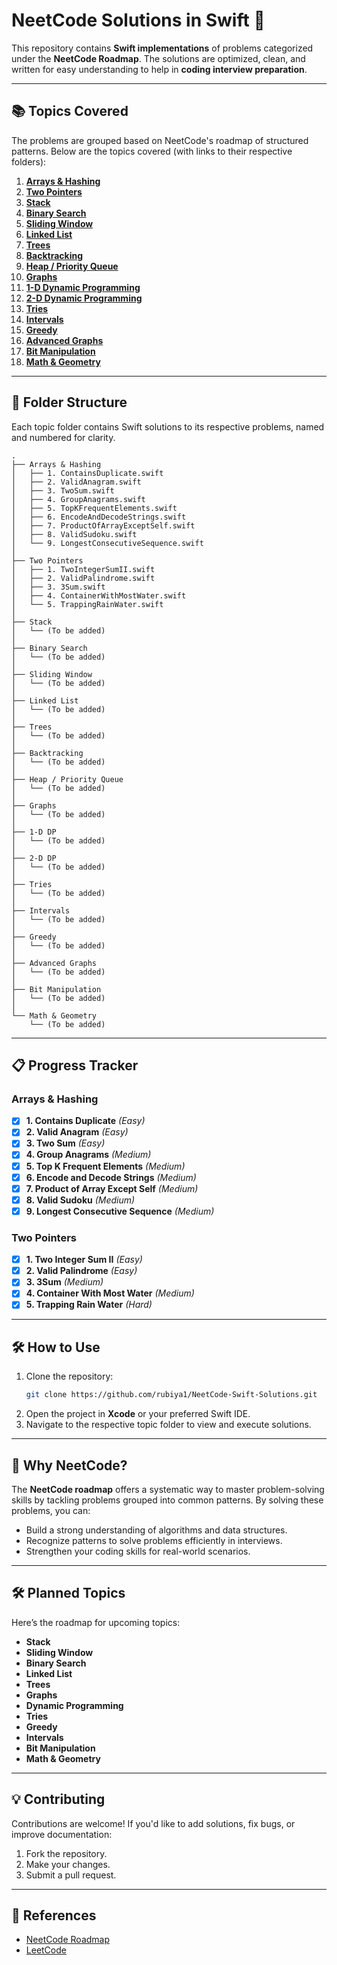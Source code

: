 # **NeetCode Solutions in Swift** 🚀  

This repository contains **Swift implementations** of problems categorized under the **NeetCode Roadmap**. The solutions are optimized, clean, and written for easy understanding to help in **coding interview preparation**.

---

## 📚 **Topics Covered**

The problems are grouped based on NeetCode's roadmap of structured patterns. Below are the topics covered (with links to their respective folders):

1. **[Arrays & Hashing](#arrays--hashing)**  
2. **[Two Pointers](#two-pointers)**  
3. **[Stack](#stack)**  
4. **[Binary Search](#binary-search)**  
5. **[Sliding Window](#sliding-window)**  
6. **[Linked List](#linked-list)**  
7. **[Trees](#trees)**  
8. **[Backtracking](#backtracking)**  
9. **[Heap / Priority Queue](#heap--priority-queue)**  
10. **[Graphs](#graphs)**  
11. **[1-D Dynamic Programming](#1-d-dp)**  
12. **[2-D Dynamic Programming](#2-d-dp)**  
13. **[Tries](#tries)**  
14. **[Intervals](#intervals)**  
15. **[Greedy](#greedy)**  
16. **[Advanced Graphs](#advanced-graphs)**  
17. **[Bit Manipulation](#bit-manipulation)**  
18. **[Math & Geometry](#math--geometry)**  

---

## 💂️ **Folder Structure**

Each topic folder contains Swift solutions to its respective problems, named and numbered for clarity.

```
.
├── Arrays & Hashing
│   ├── 1. ContainsDuplicate.swift
│   ├── 2. ValidAnagram.swift
│   ├── 3. TwoSum.swift
│   ├── 4. GroupAnagrams.swift
│   ├── 5. TopKFrequentElements.swift
│   ├── 6. EncodeAndDecodeStrings.swift
│   ├── 7. ProductOfArrayExceptSelf.swift
│   ├── 8. ValidSudoku.swift
│   └── 9. LongestConsecutiveSequence.swift
│
├── Two Pointers
│   ├── 1. TwoIntegerSumII.swift
│   ├── 2. ValidPalindrome.swift
│   ├── 3. 3Sum.swift
│   ├── 4. ContainerWithMostWater.swift
│   └── 5. TrappingRainWater.swift
│
├── Stack
│   └── (To be added)
│
├── Binary Search
│   └── (To be added)
│
├── Sliding Window
│   └── (To be added)
│
├── Linked List
│   └── (To be added)
│
├── Trees
│   └── (To be added)
│
├── Backtracking
│   └── (To be added)
│
├── Heap / Priority Queue
│   └── (To be added)
│
├── Graphs
│   └── (To be added)
│
├── 1-D DP
│   └── (To be added)
│
├── 2-D DP
│   └── (To be added)
│
├── Tries
│   └── (To be added)
│
├── Intervals
│   └── (To be added)
│
├── Greedy
│   └── (To be added)
│
├── Advanced Graphs
│   └── (To be added)
│
├── Bit Manipulation
│   └── (To be added)
│
└── Math & Geometry
    └── (To be added)
```

---

## 📋 **Progress Tracker**

### **Arrays & Hashing**  
- [x] **1. Contains Duplicate** *(Easy)*  
- [x] **2. Valid Anagram** *(Easy)*  
- [x] **3. Two Sum** *(Easy)*  
- [x] **4. Group Anagrams** *(Medium)*  
- [x] **5. Top K Frequent Elements** *(Medium)*  
- [x] **6. Encode and Decode Strings** *(Medium)*  
- [x] **7. Product of Array Except Self** *(Medium)*  
- [x] **8. Valid Sudoku** *(Medium)*  
- [x] **9. Longest Consecutive Sequence** *(Medium)*  

### **Two Pointers**  
- [x] **1. Two Integer Sum II** *(Easy)*  
- [x] **2. Valid Palindrome** *(Easy)*  
- [x] **3. 3Sum** *(Medium)*  
- [x] **4. Container With Most Water** *(Medium)*  
- [x] **5. Trapping Rain Water** *(Hard)*  

---

## 🛠️ **How to Use**
1. Clone the repository:  
   ```bash
   git clone https://github.com/rubiya1/NeetCode-Swift-Solutions.git
   ```  
2. Open the project in **Xcode** or your preferred Swift IDE.  
3. Navigate to the respective topic folder to view and execute solutions.  

---

## 🌟 **Why NeetCode?**
The **NeetCode roadmap** offers a systematic way to master problem-solving skills by tackling problems grouped into common patterns. By solving these problems, you can:  
- Build a strong understanding of algorithms and data structures.  
- Recognize patterns to solve problems efficiently in interviews.  
- Strengthen your coding skills for real-world scenarios.

---

## 🛠️ **Planned Topics**
Here’s the roadmap for upcoming topics:  
- **Stack**  
- **Sliding Window**  
- **Binary Search**  
- **Linked List**  
- **Trees**  
- **Graphs**  
- **Dynamic Programming**  
- **Tries**  
- **Greedy**  
- **Intervals**  
- **Bit Manipulation**  
- **Math & Geometry**  

---

## 💡 **Contributing**
Contributions are welcome! If you'd like to add solutions, fix bugs, or improve documentation:  
1. Fork the repository.  
2. Make your changes.  
3. Submit a pull request.  

---

## 📖 **References**  
- [NeetCode Roadmap](https://neetcode.io/roadmap)  
- [LeetCode](https://leetcode.com/)

